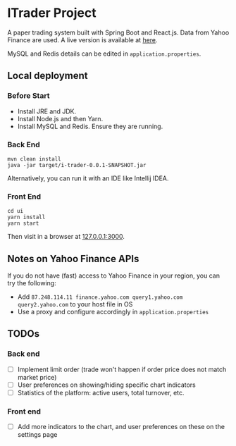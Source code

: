 # ITrader Project

A paper trading system built with Spring Boot and React.js. Data from Yahoo Finance are used. A live version is available at [here](itrader.ap-southeast-1.elasticbeanstalk.com).

MySQL and Redis details can be edited in `application.properties`.


## Local deployment

### Before Start

* Install JRE and JDK. 
* Install Node.js and then Yarn.  
* Install MySQL and Redis. Ensure they are running.


### Back End

```
mvn clean install
java -jar target/i-trader-0.0.1-SNAPSHOT.jar
```
Alternatively, you can run it with an IDE like Intellij IDEA.


### Front End

```
cd ui
yarn install
yarn start
```
Then visit in a browser at [127.0.0.1:3000](http://127.0.0.1:3000).


## Notes on Yahoo Finance APIs

If you do not have (fast) access to Yahoo Finance in your region, you can try the following:

- Add `87.248.114.11 finance.yahoo.com query1.yahoo.com query2.yahoo.com` to your host file in OS
- Use a proxy and configure accordingly in `application.properties`


## TODOs

### Back end
- [ ] Implement limit order (trade won't happen if order price does not match market price)
- [ ] User preferences on showing/hiding specific chart indicators  
- [ ] Statistics of the platform: active users, total turnover, etc.

### Front end
- [ ] Add more indicators to the chart, and user preferences on these on the settings page
